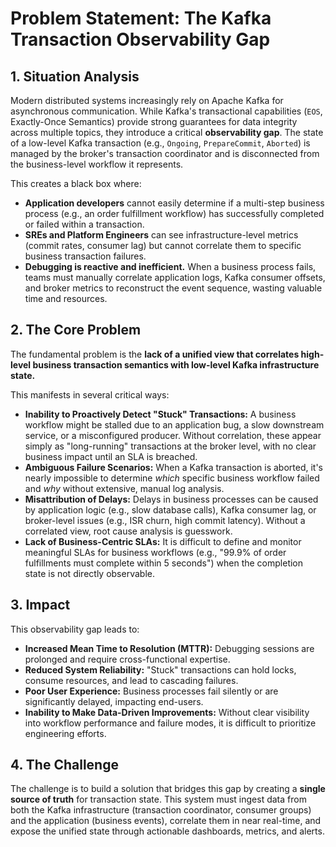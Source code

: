# Problem Statement: The Kafka Transaction Observability Gap

## 1. Situation Analysis

Modern distributed systems increasingly rely on Apache Kafka for asynchronous communication. While Kafka's transactional capabilities (`EOS`, Exactly-Once Semantics) provide strong guarantees for data integrity across multiple topics, they introduce a critical **observability gap**. The state of a low-level Kafka transaction (e.g., `Ongoing`, `PrepareCommit`, `Aborted`) is managed by the broker's transaction coordinator and is disconnected from the business-level workflow it represents.

This creates a black box where:
- **Application developers** cannot easily determine if a multi-step business process (e.g., an order fulfillment workflow) has successfully completed or failed within a transaction.
- **SREs and Platform Engineers** can see infrastructure-level metrics (commit rates, consumer lag) but cannot correlate them to specific business transaction failures.
- **Debugging is reactive and inefficient.** When a business process fails, teams must manually correlate application logs, Kafka consumer offsets, and broker metrics to reconstruct the event sequence, wasting valuable time and resources.

## 2. The Core Problem

The fundamental problem is the **lack of a unified view that correlates high-level business transaction semantics with low-level Kafka infrastructure state.**

This manifests in several critical ways:
- **Inability to Proactively Detect "Stuck" Transactions:** A business workflow might be stalled due to an application bug, a slow downstream service, or a misconfigured producer. Without correlation, these appear simply as "long-running" transactions at the broker level, with no clear business impact until an SLA is breached.
- **Ambiguous Failure Scenarios:** When a Kafka transaction is aborted, it's nearly impossible to determine *which* specific business workflow failed and *why* without extensive, manual log analysis.
- **Misattribution of Delays:** Delays in business processes can be caused by application logic (e.g., slow database calls), Kafka consumer lag, or broker-level issues (e.g., ISR churn, high commit latency). Without a correlated view, root cause analysis is guesswork.
- **Lack of Business-Centric SLAs:** It is difficult to define and monitor meaningful SLAs for business workflows (e.g., "99.9% of order fulfillments must complete within 5 seconds") when the completion state is not directly observable.

## 3. Impact

This observability gap leads to:
- **Increased Mean Time to Resolution (MTTR):** Debugging sessions are prolonged and require cross-functional expertise.
- **Reduced System Reliability:** "Stuck" transactions can hold locks, consume resources, and lead to cascading failures.
- **Poor User Experience:** Business processes fail silently or are significantly delayed, impacting end-users.
- **Inability to Make Data-Driven Improvements:** Without clear visibility into workflow performance and failure modes, it is difficult to prioritize engineering efforts.

## 4. The Challenge

The challenge is to build a solution that bridges this gap by creating a **single source of truth** for transaction state. This system must ingest data from both the Kafka infrastructure (transaction coordinator, consumer groups) and the application (business events), correlate them in near real-time, and expose the unified state through actionable dashboards, metrics, and alerts.
